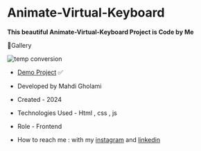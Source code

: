 # Animate-Virtual-Keyboard

**This beautiful Animate-Virtual-Keyboard Project is Code by Me**

📸Gallery

![temp conversion](https://github.com/user-attachments/assets/fdd7323d-9076-49e6-af5b-5dfb974feedb)


- [Demo Project](https://mhdigholami.github.io/Animate-Virtual-Keyboard/) ✅

- Developed by Mahdi Gholami

- Created - 2024

- Technologies Used - Html , css , js

- Role - Frontend

- How to reach me : with my [instagram](https://www.instagram.com/mahdi_gholami_web) and [linkedin](https://www.linkedin.com/in/mahdi-gholami-developer)
